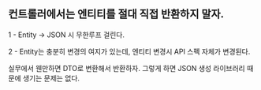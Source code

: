 
## 컨트롤러에서는 엔티티를 절대 직접 반환하지 말자.

1 - Entity -> JSON 시 무한루프 걸린다.

2 - Entity는 충분히 변경의 여지가 있는데, 엔티티 변경시 API 스펙 자체가 변경된다.

실무에서 웬만하면 DTO로 변환해서 반환하자.
그렇게 하면 JSON 생성 라이브러리 때문에 생기는 문제는 없다.
